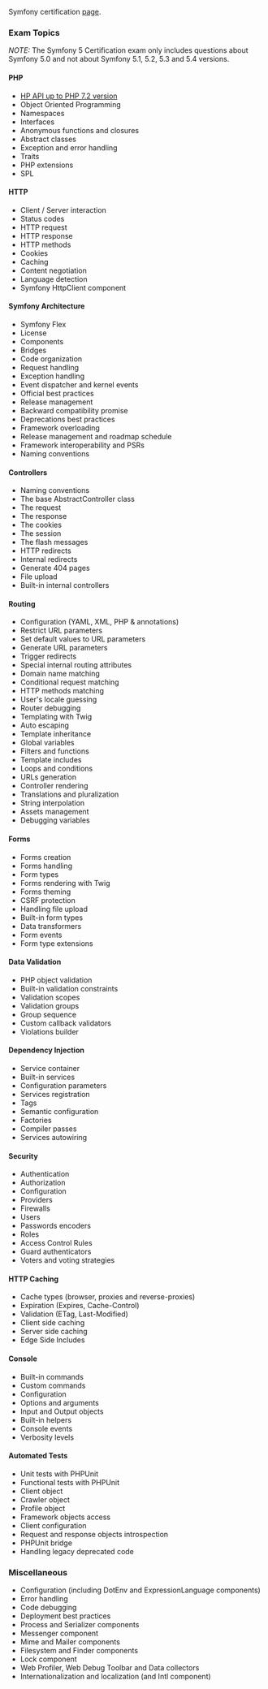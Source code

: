 
Symfony certification [page](https://certification.symfony.com/).

### Exam Topics

*NOTE:* The Symfony 5 Certification exam only includes questions about Symfony 5.0 and not about Symfony 5.1, 5.2, 5.3 and 5.4 versions.

#### PHP
  - [HP API up to PHP 7.2 version](https://artoasmith.github.io/sf-preps/page/php-api.md)
  - Object Oriented Programming
  - Namespaces
  - Interfaces
  - Anonymous functions and closures
  - Abstract classes
  - Exception and error handling
  - Traits
  - PHP extensions
  - SPL

#### HTTP
  - Client / Server interaction
  - Status codes
  - HTTP request
  - HTTP response
  - HTTP methods
  - Cookies
  - Caching
  - Content negotiation
  - Language detection
  - Symfony HttpClient component

#### Symfony Architecture
  - Symfony Flex
  - License
  - Components
  - Bridges
  - Code organization
  - Request handling
  - Exception handling
  - Event dispatcher and kernel events
  - Official best practices
  - Release management
  - Backward compatibility promise
  - Deprecations best practices
  - Framework overloading
  - Release management and roadmap schedule
  - Framework interoperability and PSRs
  - Naming conventions

#### Controllers
  - Naming conventions
  - The base AbstractController class
  - The request
  - The response
  - The cookies
  - The session
  - The flash messages
  - HTTP redirects
  - Internal redirects
  - Generate 404 pages
  - File upload
  - Built-in internal controllers

#### Routing
  - Configuration (YAML, XML, PHP & annotations)
  - Restrict URL parameters
  - Set default values to URL parameters
  - Generate URL parameters
  - Trigger redirects
  - Special internal routing attributes
  - Domain name matching
  - Conditional request matching
  - HTTP methods matching
  - User's locale guessing
  - Router debugging
  - Templating with Twig
  - Auto escaping
  - Template inheritance
  - Global variables
  - Filters and functions
  - Template includes
  - Loops and conditions
  - URLs generation
  - Controller rendering
  - Translations and pluralization
  - String interpolation
  - Assets management
  - Debugging variables

#### Forms
  - Forms creation
  - Forms handling
  - Form types
  - Forms rendering with Twig
  - Forms theming
  - CSRF protection
  - Handling file upload
  - Built-in form types
  - Data transformers
  - Form events
  - Form type extensions

#### Data Validation
  - PHP object validation
  - Built-in validation constraints
  - Validation scopes
  - Validation groups
  - Group sequence
  - Custom callback validators
  - Violations builder

#### Dependency Injection
  - Service container
  - Built-in services
  - Configuration parameters
  - Services registration
  - Tags
  - Semantic configuration
  - Factories
  - Compiler passes
  - Services autowiring

#### Security
  - Authentication
  - Authorization
  - Configuration
  - Providers
  - Firewalls
  - Users
  - Passwords encoders
  - Roles
  - Access Control Rules
  - Guard authenticators
  - Voters and voting strategies

#### HTTP Caching
  - Cache types (browser, proxies and reverse-proxies)
  - Expiration (Expires, Cache-Control)
  - Validation (ETag, Last-Modified)
  - Client side caching
  - Server side caching
  - Edge Side Includes

#### Console
  - Built-in commands
  - Custom commands
  - Configuration
  - Options and arguments
  - Input and Output objects
  - Built-in helpers
  - Console events
  - Verbosity levels

#### Automated Tests
  - Unit tests with PHPUnit
  - Functional tests with PHPUnit
  - Client object
  - Crawler object
  - Profile object
  - Framework objects access
  - Client configuration
  - Request and response objects introspection
  - PHPUnit bridge
  - Handling legacy deprecated code

### Miscellaneous
  - Configuration (including DotEnv and ExpressionLanguage components)
  - Error handling
  - Code debugging
  - Deployment best practices
  - Process and Serializer components
  - Messenger component
  - Mime and Mailer components
  - Filesystem and Finder components
  - Lock component
  - Web Profiler, Web Debug Toolbar and Data collectors
  - Internationalization and localization (and Intl component)
